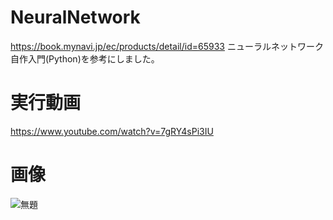 # NeuralNetwork
https://book.mynavi.jp/ec/products/detail/id=65933
ニューラルネットワーク自作入門(Python)を参考にしました。
# 実行動画
https://www.youtube.com/watch?v=7gRY4sPi3IU
# 画像
![無題](https://user-images.githubusercontent.com/98020159/151686948-06e599f2-e5be-44da-9792-ae598a8d1286.png)
